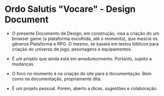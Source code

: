 # Ordo Salutis "Vocare" - Design Document

- O presente Documento de Design, em construção, visa a criação do um browser game (a plataforma escolhida, até o momento), que mescla os gêneros Plataforma e RPG.
O mesmo, se baseia em textos bíblicos para criação do universo de jogo, pesonagens e equipamentos.

- É um projeto que ainda está em amadurecimento. Portanto, sujeito a mudanças.

- O foco no momento é na criação do site para a documentação. Bem como na documentação, propriamente dita.

- É um projeto pessoal. Porém, aberto a dicas, sugestões e colaboração.
